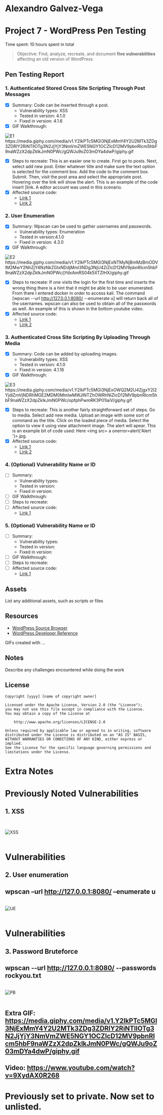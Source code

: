 # Alexandro Galvez-Vega

# Project 7 - WordPress Pen Testing

Time spent: 10 hours spent in total

> Objective: Find, analyze, recreate, and document **five vulnerabilities** affecting an old version of WordPress

## Pen Testing Report

### 1. Authenticated Stored Cross Site Scripting Through Post Messages

- [x] Summary: Code can be inserted through a post. 
  - Vulnerability types: XSS
  - Tested in version: 4.1.0
  - Fixed in version: 4.1.6
- [x] GIF Walkthrough:
<img src="https://media.giphy.com/media/v1.Y2lkPTc5MGI3NjExMmY4Y2U2MTk3ZDg3ZDRlY2RiNTllOTg3N2JjYjY3NmVmZWE5NGY1OCZlcD12MV9pbnRlcm5hbF9naWZzX2dpZklkJmN0PWc/gQWJu9oZ03mDYa4dwP/giphy.gif" alt="E1">
 https://media.giphy.com/media/v1.Y2lkPTc5MGI3NjExMmY4Y2U2MTk3ZDg3ZDRlY2RiNTllOTg3N2JjYjY3NmVmZWE5NGY1OCZlcD12MV9pbnRlcm5hbF9naWZzX2dpZklkJmN0PWc/gQWJu9oZ03mDYa4dwP/giphy.gif

- [x] Steps to recreate: This is an easier one to create. First go to posts. Next, select add new post. Enter whatever title and make sure the text option is selected for the comment box. Add the code to the comment box. Submit. Then, visit the post area and select the appropriate post. Hovering over the link will show the alert. This is an example of the code insert <a href="[caption code=">]</a><a title=" onmouseover=alert('1')  ">link</a>. A editor account was used in this scenario.
- [x] Affected source code:
  - [Link 1](http://wpdistillery.vm/wp-admin/post-new.php)
  - [Link 2](http://127.0.0.1:8080/?p=43)
  
  
### 2. User Enumeration

- [x] Summary: Wpscan can be used to gather usernames and passwords. 
  - Vulnerability types: Enumeration
  - Tested in version:4.1.0
  - Fixed in version: 4.3.0
- [x] GIF Walkthrough:
<img src="https://media.giphy.com/media/v1.Y2lkPTc5MGI3NjExNTMyNjBmMzBmODVlM2MwY2NhZjY4NzNkZGIxNDdjMmI3NDg3NjU4ZiZlcD12MV9pbnRlcm5hbF9naWZzX2dpZklkJmN0PWc/jYdxAmRS04k5XTZIHX/giphy.gif" alt="E2">
 https://media.giphy.com/media/v1.Y2lkPTc5MGI3NjExNTMyNjBmMzBmODVlM2MwY2NhZjY4NzNkZGIxNDdjMmI3NDg3NjU4ZiZlcD12MV9pbnRlcm5hbF9naWZzX2dpZklkJmN0PWc/jYdxAmRS04k5XTZIHX/giphy.gif

- [x] Steps to recreate: If one visits the login for the first time and inserts the wrong thing there is a hint that it might be able to be user enumerated. From there I entered docker in order to access kali. The command [wpscan --url http://127.0.0.1:8080/ --enumerate u] will return back all of the usernames. wpscan can also be used to obtain all of the passwords as well. An example of this is shown in the bottom youtube video. 
- [x] Affected source code:
  - [Link 1](http://wpdistillery.vm/wp-login.php)
  - [Link 2](http://127.0.0.1:8080/wp-login.php?loggedout=true)

### 3.  Authenticated Cross Site Scripting By Uploading Through Media

- [x] Summary: Code can be added by uploading images.
  - Vulnerability types: XSS
  - Tested in version: 4.1.0
  - Fixed in version: 4.1.16
- [x] GIF Walkthrough: 
<img src="https://media.giphy.com/media/v1.Y2lkPTc5MGI3NjExOWQ2M2U4ZjgxY2I2YjdlZmVjNDRhMGE2MDM0MmIwMWJlNTZhOWRhNiZlcD12MV9pbnRlcm5hbF9naWZzX2dpZklkJmN0PWc/opfphPwmRK3P01laiV/giphy.gif" alt="E3">
https://media.giphy.com/media/v1.Y2lkPTc5MGI3NjExOWQ2M2U4ZjgxY2I2YjdlZmVjNDRhMGE2MDM0MmIwMWJlNTZhOWRhNiZlcD12MV9pbnRlcm5hbF9naWZzX2dpZklkJmN0PWc/opfphPwmRK3P01laiV/giphy.gif

- [x] Steps to recreate: This is another fairly straightforward set of steps. Go to media. Select add new media. Upload an image with some sort of command as the title. Click on the loaded piece of media. Select the option to view it using view attachment image. The alert will apear. This is an example bit of code used: Here <img src= a onerror=alert('Alert ')>.jpg. 
- [x] Affected source code:
  - [Link 1](http://127.0.0.1:8080/wp-admin/upload.php)
  - [Link 2](http://wpdistillery.vm/wp-admin/post-new.php)

### 4. (Optional) Vulnerability Name or ID

- [ ] Summary: 
  - Vulnerability types:
  - Tested in version:
  - Fixed in version: 
- [ ] GIF Walkthrough: 
- [ ] Steps to recreate: 
- [ ] Affected source code:
  - [Link 1](https://core.trac.wordpress.org/browser/tags/version/src/source_file.php)

### 5. (Optional) Vulnerability Name or ID

- [ ] Summary: 
  - Vulnerability types:
  - Tested in version:
  - Fixed in version: 
- [ ] GIF Walkthrough: 
- [ ] Steps to recreate: 
- [ ] Affected source code:
  - [Link 1](https://core.trac.wordpress.org/browser/tags/version/src/source_file.php) 

## Assets

List any additional assets, such as scripts or files

## Resources

- [WordPress Source Browser](https://core.trac.wordpress.org/browser/)
- [WordPress Developer Reference](https://developer.wordpress.org/reference/)

GIFs created with  ...
<!-- Recommended GIF Tools:
[Kap](https://getkap.co/) for macOS
[ScreenToGif](https://www.screentogif.com/) for Windows
[peek](https://github.com/phw/peek) for Linux. -->

## Notes

Describe any challenges encountered while doing the work

## License

    Copyright [yyyy] [name of copyright owner]

    Licensed under the Apache License, Version 2.0 (the "License");
    you may not use this file except in compliance with the License.
    You may obtain a copy of the License at

        http://www.apache.org/licenses/LICENSE-2.0

    Unless required by applicable law or agreed to in writing, software
    distributed under the License is distributed on an "AS IS" BASIS,
    WITHOUT WARRANTIES OR CONDITIONS OF ANY KIND, either express or implied.
    See the License for the specific language governing permissions and
    limitations under the License.






# Extra Notes

# Previously Noted Vulnerabilities
## 1. XSS
## <xss onafterscriptexecute=alert(1)><script>1</script>
<br>
<img src="https://raw.githubusercontent.com/agalvezv/Week78Assignment/main/XSS%20Example.jpg" alt="XSS">

<br>
<br>

# Vulnerabilities
## 2. User enumeration
## wpscan –url http://127.0.0.1:8080/ –enumerate u
<br>
<img src="https://raw.githubusercontent.com/agalvezv/Week78Assignment/main/User%20Enumeration%20Example.jpg" alt="UE">

<br>
<br>

# Vulnerabilities
## 3. Password Bruteforce
## wpscan --url http://127.0.0.1:8080/ --passwords rockyou.txt
<br>
<img src="https://raw.githubusercontent.com/agalvezv/Week78Assignment/main/Enumeration%20and%20Bruteforce.jpg" alt="PB">

<br>
<br>

## Extra GIF: https://media.giphy.com/media/v1.Y2lkPTc5MGI3NjExMmY4Y2U2MTk3ZDg3ZDRlY2RiNTllOTg3N2JjYjY3NmVmZWE5NGY1OCZlcD12MV9pbnRlcm5hbF9naWZzX2dpZklkJmN0PWc/gQWJu9oZ03mDYa4dwP/giphy.gif
## Video: https://www.youtube.com/watch?v=9XydAX0R268
# Previously set to private. Now set to unlisted. 

